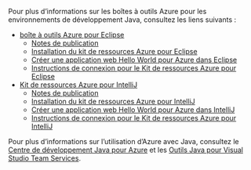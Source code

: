 Pour plus d’informations sur les boîtes à outils Azure pour les environnements de développement Java, consultez les liens suivants :

* [boîte à outils Azure pour Eclipse](/azure/azure-toolkit-for-eclipse)
  * [Notes de publication](https://github.com/Microsoft/azure-tools-for-java/releases)
  * [Installation du kit de ressources Azure pour Eclipse](/azure/azure-toolkit-for-eclipse-installation)
  * [Créer une application web Hello World pour Azure dans Eclipse](/azure/app-service-web/app-service-web-eclipse-create-hello-world-web-app)
  * [Instructions de connexion pour le Kit de ressources Azure pour Eclipse](/azure/azure-toolkit-for-eclipse-sign-in-instructions)
* [Kit de ressources Azure pour IntelliJ](/azure/azure-toolkit-for-intellij)
  * [Notes de publication](https://github.com/Microsoft/azure-tools-for-java/releases)
  * [Installation du kit de ressources Azure pour IntelliJ](/azure/azure-toolkit-for-intellij-installation)
  * [Créer une application web Hello World pour Azure dans IntelliJ](/azure/app-service-web/app-service-web-intellij-create-hello-world-web-app)
  * [Instructions de connexion pour le Kit de ressources Azure pour IntelliJ](/azure/azure-toolkit-for-intellij-sign-in-instructions)

Pour plus d’informations sur l’utilisation d’Azure avec Java, consultez le [Centre de développement Java pour Azure](https://azure.microsoft.com/develop/java/) et les [Outils Java pour Visual Studio Team Services](https://java.visualstudio.com/).
